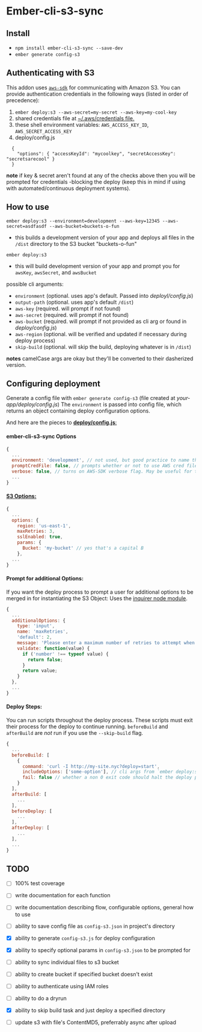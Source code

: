 # Ember-cli-s3-sync

## Install
* `npm install ember-cli-s3-sync --save-dev`
* `ember generate config-s3`

## Authenticating with S3
This addon uses [`aws-sdk`](https://github.com/aws/aws-sdk-js) for communicating with Amazon S3.  You can provide authentication credentials in the following ways (listed in order of precedence):

  1. `ember deploy:s3 --aws-secret=my-secret --aws-key=my-cool-key`
  2. shared credentials file at [~/.aws/credentials file.](http://blogs.aws.amazon.com/security/post/Tx3D6U6WSFGOK2H/A-New-and-Standardized-Way-to-Manage-Credentials-in-the-AWS-SDKs)
  3. these shell environment variables: `AWS_ACCESS_KEY_ID`, `AWS_SECRET_ACCESS_KEY`
  4. deploy/config.js

  ```
    {
      "options": { "accessKeyId": "mycoolkey", "secretAccessKey": "secretsarecool" }
    }
  ```

**note** if key & secret aren't found at any of the checks above then you will be prompted for credentials -blocking the deploy (keep this in mind if using with automated/continuous deployment systems).

## How to use
`ember deploy:s3 --environment=development --aws-key=12345 --aws-secret=asdfasdf --aws-bucket=buckets-o-fun`
  - this builds a development version of your app and deploys all files in the `/dist` directory to the S3 bucket "buckets-o-fun"

`ember deploy:s3`
  - this will build development version of your app and prompt you for `awsKey`, `awsSecret`, and `awsBucket`

possible cli arguments:
  - `environment` (optional. uses app's default. Passed into *deployl/config.js*)
  - `output-path` (optional. uses app's default `/dist`)
  - `aws-key` (required. will prompt if not found)
  - `aws-secret` (required. will prompt if not found)
  - `aws-bucket` (required. will prompt if not provided as cli arg or found in *deploy/config.js*)
  - `aws-region` (optional. will be verified and updated if necessary during deploy process)
  - `skip-build` (optional. will skip the build, deploying whatever is in `/dist`)

**notes** camelCase args are okay but they'll be converted to their dasherized version.

## Configuring deployment
Generate a config file with `ember generate config-s3` (file created at *your-app/deploy/config.js*)
The `environment` is passed into config file, which returns an object containing deploy configuration options.

And here are the pieces to [**deploy/config.js**:](https://github.com/Vestorly/ember-cli-s3-sync/blob/master/blueprints/config-s3/files/deploy/config.js)
#### ember-cli-s3-sync Options
```javascript
{
  ...
  environment: 'development', // not used, but good practice to name the config incase you have several
  promptCredFile: false, // prompts whether or not to use AWS cred file, if one is found.
  verbose: false, // turns on AWS-SDK verbose flag. May be useful for troubleshooting.
  ...
}
```

#### [S3 Options:](http://docs.aws.amazon.com/AWSJavaScriptSDK/latest/AWS/S3.html#constructor-property)
```javascript
{
  ...
  options: {
    region: 'us-east-1',
    maxRetries: 3,
    sslEnabled: true,
    params: {
      Bucket: 'my-bucket' // yes that's a capital B
    },
  ...
}
```

#### Prompt for additional Options:
If you want the deploy process to prompt a user for additional options to be merged in for instantiating the S3 Object:
Uses the [inquirer node module](https://github.com/SBoudrias/Inquirer.js).
```javascript
{
  ...
  additionalOptions: {
    type: 'input',
    name: 'maxRetries',
    'default': 2,
    message: 'Please enter a maximum number of retries to attempt when uploading a file',
    validate: function(value) {
      if ('number' !== typeof value) {
        return false;
      }
      return value;
    }
  },
  ...
}
```

#### Deploy Steps:
You can run scripts throughout the deploy process. These scripts must exit their process for the deploy to continue running.
`beforeBuild` and `afterBuild` are *not* run if you use the `--skip-build` flag.
```javascript
{
  ...
  beforeBuild: [
    {
      command: 'curl -I http://my-site.nyc?deploy=start',
      includeOptions: ['some-option'], // cli args from `ember deploy:s3 --some-option=hey` to be added to this command
      fail: false // whether a non 0 exit code should halt the deploy process
    }
  ],
  afterBuild: [
    ...
  ],
  beforeDeploy: [
    ...
  ],
  afterDeploy: [
    ...
  ],
  ...
}
```

## TODO
- [ ] 100% test coverage
- [ ] write documentation for each function
- [ ] write documentation describing flow, configurable options, general how to use
- [ ] ability to save config file as `config-s3.json` in project's directory
- [x] ability to generate `config-s3.js` for deploy configuration
- [x] ability to specify optional params in `config-s3.json` to be prompted for
- [ ] ability to sync individual files to s3 bucket
- [ ] ability to create bucket if specified bucket doesn't exist
- [ ] ability to authenticate using IAM roles
- [ ] ability to do a dryrun
- [x] ability to skip build task and just deploy a specified directory
- [ ] update s3 with file's ContentMD5, preferrably async after upload

